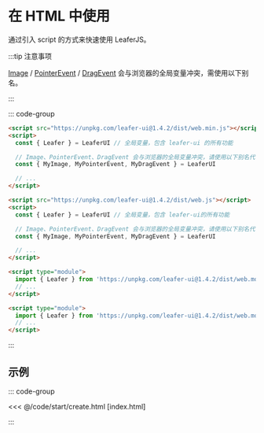 <script setup>
import Case from '/component/Case.vue'
</script>

# 在 HTML 中使用

通过引入 script 的方式来快速使用 LeaferJS。

:::tip 注意事项

[Image](/reference/display/Image.md) / [PointerEvent](/reference/event/ui/Pointer.md) / [DragEvent](/reference/event/ui/Drag.md) 会与浏览器的全局变量冲突，需使用以下别名。

:::

::: code-group

```html [web.min]
<script src="https://unpkg.com/leafer-ui@1.4.2/dist/web.min.js"></script>
<script>
  const { Leafer } = LeaferUI // 全局变量，包含 leafer-ui 的所有功能

  // Image、PointerEvent、DragEvent 会与浏览器的全局变量冲突，请使用以下别名代替
  const { MyImage, MyPointerEvent, MyDragEvent } = LeaferUI

  // ...
</script>
```

```html [web]
<script src="https://unpkg.com/leafer-ui@1.4.2/dist/web.js"></script>
<script>
  const { Leafer } = LeaferUI // 全局变量，包含 leafer-ui的所有功能

  // Image、PointerEvent、DragEvent 会与浏览器的全局变量冲突，请使用以下别名代替
  const { MyImage, MyPointerEvent, MyDragEvent } = LeaferUI

  // ...
</script>
```

```html [module.min]
<script type="module">
  import { Leafer } from 'https://unpkg.com/leafer-ui@1.4.2/dist/web.module.min.js'
  // ...
</script>
```

```html [module]
<script type="module">
  import { Leafer } from 'https://unpkg.com/leafer-ui@1.4.2/dist/web.module.js'
  // ...
</script>
```

<!-- https://unpkg.com 无法访问时，可替换为 https://cdn.jsdelivr.net/npm -->

:::

## 示例

::: code-group

<<< @/code/start/create.html [index.html]

:::

